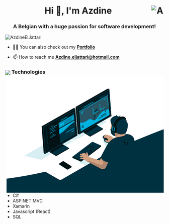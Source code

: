 <h1 align="center">Hi 👋, I'm Azdine <a href="https://www.linkedin.com/in/azdineeljattari/" target="blank"><img align="right" src="https://cdn.jsdelivr.net/npm/simple-icons@3.0.1/icons/linkedin.svg" alt="AzdineElJattari" height="30" width="40" /></a>
</h1>
<h3 align="center">A Belgian with a huge passion for software development!</h3>

<p align="left"> <img src="https://komarev.com/ghpvc/?username=AzdineElJattari&label=Profile%20views&color=129e00&style=plastic" alt="AzdineElJattari" /> </p>

- 👨‍💻 You can also check out my **[Portfolio](https://azdineeljattari.netlify.app/)**

- 📫 How to reach me **Azdine.eljattari@hotmail.com**

<h3><img align="center" height="30" src="https://user-images.githubusercontent.com/84743905/174507937-c8637dd7-5a10-4c12-bf23-945c7872ace2.png"> Technologies <img align="right" src="https://github.com/AzdineElJattari/AzdineElJattari/blob/main/code.gif" width="500"/> </h3>

- C#
- ASP.NET MVC
- Xamarin
- Javascript (React)
- SQL

